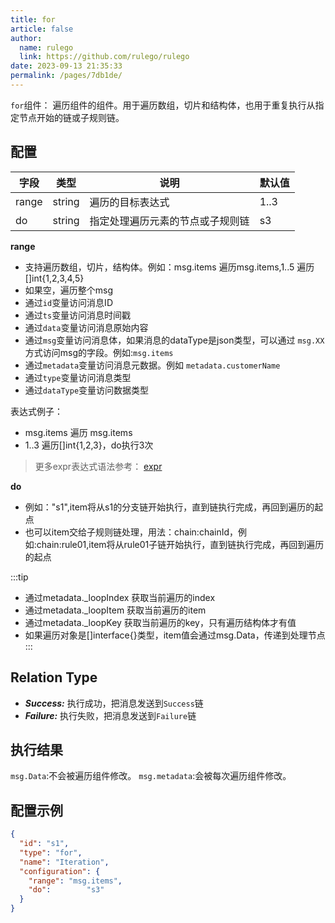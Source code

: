 ```yaml
---
title: for
article: false
author: 
  name: rulego
  link: https://github.com/rulego/rulego
date: 2023-09-13 21:35:33
permalink: /pages/7db1de/
---
```


`for`组件：<Badge text="v0.22.0+"/> 遍历组件的组件。用于遍历数组，切片和结构体，也用于重复执行从指定节点开始的链或子规则链。

## 配置

| 字段    | 类型     | 说明               | 默认值  |
|-------|--------|------------------|------|
| range | string | 遍历的目标表达式         | 1..3 |
| do    | string | 指定处理遍历元素的节点或子规则链 | s3   |

**range**
- 支持遍历数组，切片，结构体。例如：msg.items 遍历msg.items,1..5 遍历[]int{1,2,3,4,5}
- 如果空，遍历整个msg
- 通过`id`变量访问消息ID
- 通过`ts`变量访问消息时间戳
- 通过`data`变量访问消息原始内容
- 通过`msg`变量访问消息体，如果消息的dataType是json类型，可以通过 `msg.XX`方式访问msg的字段。例如:`msg.items`
- 通过`metadata`变量访问消息元数据。例如 `metadata.customerName`
- 通过`type`变量访问消息类型
- 通过`dataType`变量访问数据类型

表达式例子：
- msg.items 遍历 msg.items
- 1..3 遍历[]int{1,2,3}，do执行3次
>更多expr表达式语法参考： [expr](https://expr-lang.org/docs/language-definition)

**do**
- 例如："s1",item将从s1的分支链开始执行，直到链执行完成，再回到遍历的起点
- 也可以item交给子规则链处理，用法：chain:chainId，例如:chain:rule01,item将从rule01子链开始执行，直到链执行完成，再回到遍历的起点

:::tip
- 通过metadata._loopIndex 获取当前遍历的index 
- 通过metadata._loopItem 获取当前遍历的item
- 通过metadata._loopKey 获取当前遍历的key，只有遍历结构体才有值
- 如果遍历对象是[]interface{}类型，item值会通过msg.Data，传递到处理节点
:::
## Relation Type

- ***Success:*** 执行成功，把消息发送到`Success`链
- ***Failure:*** 执行失败，把消息发送到`Failure`链

## 执行结果

`msg.Data`:不会被遍历组件修改。
`msg.metadata`:会被每次遍历组件修改。

## 配置示例

```json
{
  "id": "s1",
  "type": "for",
  "name": "Iteration",
  "configuration": {
    "range": "msg.items",
    "do":        "s3"
  }
}
```
